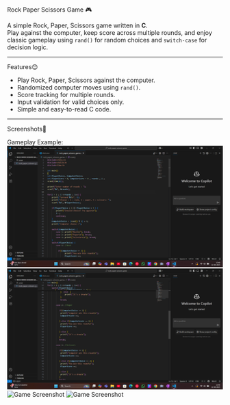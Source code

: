 Rock Paper Scissors Game 🎮

A simple Rock, Paper, Scissors game written in **C**.  
Play against the computer, keep score across multiple rounds, and enjoy classic gameplay using `rand()` for random choices and `switch-case` for decision logic.

---

Features😊
- Play Rock, Paper, Scissors against the computer.
- Randomized computer moves using `rand()`.
- Score tracking for multiple rounds.
- Input validation for valid choices only.
- Simple and easy-to-read C code.

---

Screenshots📸

 Gameplay Example:
![Game Screenshot](https://github.com/Sundaram790/rock-paper-scissors-c/blob/main/Screenshot%20001.png?raw=true)
![Game Screenshot](https://github.com/Sundaram790/rock-paper-scissors-c/blob/main/Screenshot%20002.png?raw=true)
![Game Screenshot]()
![Game Screenshot]()
